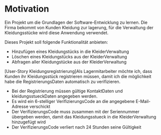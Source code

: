 # Motivation 
Ein Projekt um die Grundlagen der Software-Entwicklung zu lernen.
Die Firma bekommt von Kunden Kleidung zur lagerung, für die Verwaltung der Kleidungsstücke wird diese Anwendung verwendet. 

Dieses Projekt soll folgende Funktionalität anbieten:
- Hinzufügen eines Kleidungstücks in die KleiderVerwaltung
- Löschen eines Kleidungstücks aus der KleiderVerwaltung
- Abfragen aller Kleidungstücke aus der KleiderVerwaltung

[User-Story Kleidungsregistrierung]Als Lagermitarbeiter möchte ich, dass Kunden ihr Kleidungsstück registrieren müssen, damit ich die möglichkeit habe die RegistrierungsDaten automatisch zu verifizieren.
- Bei der Registrierung müssen gültige KontaktDaten und kleidungsstueckDaten angegeben werden.
- Es wird ein 6-stelliger VerifizierungsCode an die angegebene E-Mail-Adresse verschickt
- Der VerifizierungsCode muss zusammen mit der Seriennummer übergeben werden, damit das Kleidungsstueck in die KleiderVerwaltung hinzugefügt wird
- Der VerifizierungsCode verliert nach 24 Stunden seine Gültigkeit